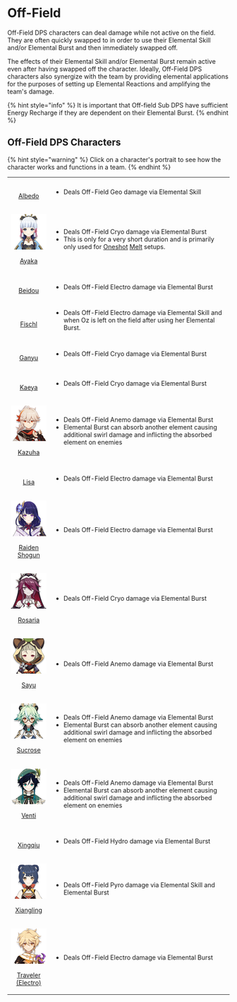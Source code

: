 # Off-Field

Off-Field DPS characters can deal damage while not active on the field. They are often quickly swapped to in order to use their Elemental Skill and/or Elemental Burst and then immediately swapped off.

The effects of their Elemental Skill and/or Elemental Burst remain active even after having swapped off the character. Ideally, Off-Field DPS characters also synergize with the team by providing elemental applications for the purposes of setting up Elemental Reactions and amplifying the team's damage.

{% hint style="info" %}
It is important that Off-field Sub DPS have sufficient Energy Recharge if they are dependent on their Elemental Burst.
{% endhint %}

## Off-Field DPS Characters

{% hint style="warning" %}
Click on a character's portrait to see how the character works and functions in a team.
{% endhint %}

|                                                                                                                                                                                                                                                                                                                                 |                                                                                                                                                                                                                                             |
| :-----------------------------------------------------------------------------------------------------------------------------------------------------------------------------------------------------------------------------------------------------------------------------------------------------------------------------: | ------------------------------------------------------------------------------------------------------------------------------------------------------------------------------------------------------------------------------------------- |
|    <p>​<a href="../../characters/geo/albedo.md"><img src="https://firebasestorage.googleapis.com/v0/b/gitbook-28427.appspot.com/o/assets%2F-MW6Wy1uez9Det_qarNh%2F-MWzu4MJVssMKlGqBlrA%2F-MX-0czX85U1k8xt_zEx%2Fui_avataricon_albedo.png?alt=media&#x26;token=34cf2f2d-2d69-4f10-99a8-db032d62ddec" alt=""><br>Albedo</a></p>   | <ul><li>Deals Off-Field Geo damage via Elemental Skill</li></ul>                                                                                                                                                                            |
|                                                                          <p><a href="../../characters/cryo/ayaka.md"><img src="../../.gitbook/assets/ui_avataricon_ayaka.png" alt=""></a></p><p><a href="../../characters/cryo/ayaka.md">Ayaka</a></p>                                                                          | <ul><li>Deals Off-Field Cryo damage via Elemental Burst</li><li>This is only for a very short duration and is primarily only used for <a href="../../teams/oneshot.md">Oneshot</a> <a href="../../teams/melt.md">Melt</a> setups.</li></ul> |
|  <p>​<a href="../../characters/electro/beidou.md"><img src="https://firebasestorage.googleapis.com/v0/b/gitbook-28427.appspot.com/o/assets%2F-MW6Wy1uez9Det_qarNh%2F-MXIGQrLbl2w5SJQB52E%2F-MXIHHGNDrwWxA0OuLku%2Fui_avataricon_beidou.png?alt=media&#x26;token=728f8352-bbf8-4969-9fc2-cd1d8eb00fea" alt=""><br>Beidou</a></p> | <ul><li>Deals Off-Field Electro damage via Elemental Burst</li></ul>                                                                                                                                                                        |
|  <p>​<a href="../../characters/electro/fischl.md"><img src="https://firebasestorage.googleapis.com/v0/b/gitbook-28427.appspot.com/o/assets%2F-MW6Wy1uez9Det_qarNh%2F-MXIGQrLbl2w5SJQB52E%2F-MXIHD14TPFP_1PmRZ0q%2Fui_avataricon_fischl.png?alt=media&#x26;token=26cd3632-b98b-47df-9643-90061405a206" alt=""><br>Fischl</a></p> | <ul><li>Deals Off-Field Electro damage via Elemental Skill and when Oz is left on the field after using her Elemental Burst.</li></ul>                                                                                                      |
|     <p>​<a href="../../characters/cryo/ganyu.md"><img src="https://firebasestorage.googleapis.com/v0/b/gitbook-28427.appspot.com/o/assets%2F-MW6Wy1uez9Det_qarNh%2F-MWkAe-mYUGSFHgdTrPN%2F-MWkPoHRg9IaUi4Fb56g%2Fui_avataricon_ganyu.png?alt=media&#x26;token=21a847a5-4bc0-4d47-9eff-3c81b6c7fb5a" alt=""><br>Ganyu</a></p>    | <ul><li>Deals Off-Field Cryo damage via Elemental Burst</li></ul>                                                                                                                                                                           |
|     <p>​<a href="../../characters/cryo/kaeya.md"><img src="https://firebasestorage.googleapis.com/v0/b/gitbook-28427.appspot.com/o/assets%2F-MW6Wy1uez9Det_qarNh%2F-MXIGQrLbl2w5SJQB52E%2F-MXIHZ6U04ey5Rur71hN%2Fui_avataricon_kaeya.png?alt=media&#x26;token=dcecfdc4-99a6-4f01-91e6-f23248169cad" alt=""><br>Kaeya</a></p>    | <ul><li>Deals Off-Field Cryo damage via Elemental Burst</li></ul>                                                                                                                                                                           |
|                                                                       <p><a href="../../characters/anemo/kazuha.md"><img src="../../.gitbook/assets/ui_avataricon_kazuha.png" alt=""></a></p><p><a href="../../characters/anemo/kazuha.md">Kazuha</a></p>                                                                       | <ul><li>Deals Off-Field Anemo damage via Elemental Burst</li><li>Elemental Burst can absorb another element causing additional swirl damage and inflicting the absorbed element on enemies</li></ul>                                        |
|     <p>​<a href="../../characters/electro/lisa.md"><img src="https://firebasestorage.googleapis.com/v0/b/gitbook-28427.appspot.com/o/assets%2F-MW6Wy1uez9Det_qarNh%2F-MXJWM35swXZoWarquTH%2F-MXJWQ0k1rpvO_hstPN-%2Fui_avataricon_lisa.png?alt=media&#x26;token=3b3a2c75-6137-479b-bb13-355813b0d6ee" alt=""><br>Lisa</a></p>    | <ul><li>Deals Off-Field Electro damage via Elemental Burst</li></ul>                                                                                                                                                                        |
|                                                          <p><a href="../../characters/electro/raiden-shogun.md"><img src="../../.gitbook/assets/ui_avataricon_shougun.png" alt=""></a></p><p><a href="../../characters/electro/raiden-shogun.md">Raiden Shogun</a></p>                                                          | <ul><li>Deals Off-Field Electro damage via Elemental Burst</li></ul>                                                                                                                                                                        |
|                                                                      <p><a href="../../characters/cryo/rosaria.md"><img src="../../.gitbook/assets/ui_avataricon_rosaria.png" alt=""></a></p><p><a href="../../characters/cryo/rosaria.md">Rosaria</a></p>                                                                      | <ul><li>Deals Off-Field Cryo damage via Elemental Burst</li></ul>                                                                                                                                                                           |
|                                                                           <p><a href="../../characters/anemo/sayu.md"><img src="../../.gitbook/assets/ui_avataricon_sayu.png" alt=""></a></p><p><a href="../../characters/anemo/sayu.md">Sayu</a></p>                                                                           | <ul><li>Deals Off-Field Anemo damage via Elemental Burst</li></ul>                                                                                                                                                                          |
|                                                                     <p><a href="../../characters/anemo/sucrose.md"><img src="../../.gitbook/assets/ui_avataricon_sucrose.png" alt=""></a></p><p><a href="../../characters/anemo/sucrose.md">Sucrose</a></p>                                                                     | <ul><li>Deals Off-Field Anemo damage via Elemental Burst</li><li>Elemental Burst can absorb another element causing additional swirl damage and inflicting the absorbed element on enemies</li></ul>                                        |
|                                                                         <p><a href="../../characters/anemo/venti.md"><img src="../../.gitbook/assets/ui_avataricon_venti.png" alt=""></a></p><p><a href="../../characters/anemo/venti.md">Venti</a></p>                                                                         | <ul><li>Deals Off-Field Anemo damage via Elemental Burst</li><li>Elemental Burst can absorb another element causing additional swirl damage and inflicting the absorbed element on enemies</li></ul>                                        |
| <p>​<a href="../../characters/hydro/xingqiu.md"><img src="https://firebasestorage.googleapis.com/v0/b/gitbook-28427.appspot.com/o/assets%2F-MW6Wy1uez9Det_qarNh%2F-MXDW0jKmBE8-chCwE_Q%2F-MXDx33PgQ79TeqSJuyX%2Fui_avataricon_xingqiu.png?alt=media&#x26;token=04731b05-e33e-4470-856a-b76b06628c72" alt=""><br>Xingqiu</a></p> | <ul><li>Deals Off-Field Hydro damage via Elemental Burst</li></ul>                                                                                                                                                                          |
|                                                                  <p><a href="../../characters/pyro/xiangling.md"><img src="../../.gitbook/assets/ui_avataricon_xiangling.png" alt=""></a></p><p><a href="../../characters/pyro/xiangling.md">Xiangling</a></p>                                                                  | <ul><li>Deals Off-Field Pyro damage via Elemental Skill and Elemental Burst</li></ul>                                                                                                                                                       |
|                                                 <p><a href="../../characters/electro/traveler-electro.md"><img src="../../.gitbook/assets/ui_avataricon_aether_electro.png" alt=""></a></p><p><a href="../../characters/electro/traveler-electro.md">Traveler (Electro)</a></p>                                                 | <ul><li>Deals Off-Field Electro damage via Elemental Burst</li></ul>                                                                                                                                                                        |
